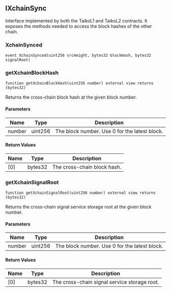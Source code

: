## IXchainSync

Interface implemented by both the TaikoL1 and TaikoL2 contracts. It exposes
the methods needed to access the block hashes of the other chain.

### XchainSynced

```solidity
event XchainSynced(uint256 srcHeight, bytes32 blockHash, bytes32 signalRoot)
```

### getXchainBlockHash

```solidity
function getXchainBlockHash(uint256 number) external view returns (bytes32)
```

Returns the cross-chain block hash at the given block number.

#### Parameters

| Name   | Type    | Description                                   |
| ------ | ------- | --------------------------------------------- |
| number | uint256 | The block number. Use 0 for the latest block. |

#### Return Values

| Name | Type    | Description                 |
| ---- | ------- | --------------------------- |
| [0]  | bytes32 | The cross-chain block hash. |

### getXchainSignalRoot

```solidity
function getXchainSignalRoot(uint256 number) external view returns (bytes32)
```

Returns the cross-chain signal service storage root at the given
block number.

#### Parameters

| Name   | Type    | Description                                   |
| ------ | ------- | --------------------------------------------- |
| number | uint256 | The block number. Use 0 for the latest block. |

#### Return Values

| Name | Type    | Description                                  |
| ---- | ------- | -------------------------------------------- |
| [0]  | bytes32 | The cross-chain signal service storage root. |
